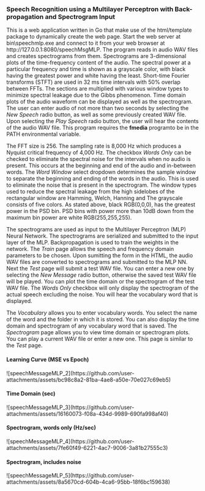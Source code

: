 <h3>Speech Recognition using a Multilayer Perceptron with Back-propagation and Spectrogram Input</h3>
<p>
This is a web application written in Go that make use of the html/template package to dynamically create the web page.
Start the web server at bin\speechmlp.exe and connect to it from your web browser at http://127.0.0.1:8080/speechMsgMLP.
The program reads in audio WAV files and creates spectrograms from them.  Spectrograms are 3-dimensional plots of the time-frequency
content of the audio.  The spectral power at a particular frequency and time is shown as a grayscale color, with black having the 
greatest power and white having the least.  Short-time Fourier transforms (STFT) are used in 32 ms time intervals with 50% overlap
between FFTs.  The sections are multiplied with various window types to minimize spectral leakage due to the Gibbs phenomenon.
Time domain plots of the audio waveform can be displayed as well as the spectrogram.  The user can enter audio of not more than
two seconds by selecting the <i>New Speech</i> radio button, as well as some previously created WAV file.  Upon selecting the
<i>Play Speech</i> radio button, the user will hear the contents of the audio WAV file.  This program requires the <b>fmedia</b>
programto be in the PATH environmental variable.
</p>
<p>
The FFT size is 256.  The sampling rate is 8,000 Hz which produces a Nyquist critical frequency of 4,000 Hz.
The checkbox <i>Words Only</i> can be checked to eliminate the spectral noise for the intervals when no
audio is present.  This occurs at the beginning and end of the audio and in-between words.  The <i>Word Window</i>
select dropdown determines the sample window to separate the beginning and ending of the words in the audio.
This is used to eliminate the noise that is present in the spectrogram.  The window types used to reduce
the spectral leakage from the high sidelobes of the rectangular window are Hamming, Welch, Hanning and 
The grayscale consists of five colors.  As stated above, black RGB(0,0,0), has the greatest power in the PSD bin.
PSD bins with power more than 10dB down from the maximum bin power are white RGB(255,255,255).
</p>
<p>
The spectrograms are used as input to the Multilayer Perceptron (MLP) Neural Network.  The spectrograms are
serialized and submitted to the input layer of the MLP.  Backpropagation is used to train the weights in the
network.  The <i>Train</i> page allows the speech and frequency domain parameters to be chosen. Upon sumitting
the form in the HTML, the audio WAV files are converted to spectrograms and submitted to the MLP NN.  Next the
<i>Test</i> page will submit a test WAV file.  You can enter a new one by selecting the <i>New Message</i> radio button,
otherwise the saved test WAV file will be played.  You can plot the time domain or the spectrogram of the test WAV file.
The <i>Words Only</i> checkbox will only display the spectrogram of the actual speech excluding the noise.  You will
hear the vocabulary word that is displayed.
</p>
<p>
The <i>Vocabulary</i> allows you to enter vocabulary words.  You select the name of the word and the folder in which
it is stored.  You can also display the time domain and spectrogram of any vocabulary word that is saved.  The 
<i>Spectrogram</i> page allows you to view time domain or spectrogram plots. You can play a current WAV file
or enter a new one.  This page is similar to the <i>Test</i> page.
</p>


<h4>Learning Curve (MSE vs Epoch)</h4>
![speechMessageMLP_2](https://github.com/user-attachments/assets/bc98c8a2-81ba-4ae8-a50e-70e027c69eb5)
<h4>Time Domain (sec)</h4>
![speechMessageMLP_3](https://github.com/user-attachments/assets/16160073-f08a-434d-9989-690fa998af40)
<h4>Spectrogram, words only (Hz/sec)</h4>
![speechMessageMLP_4](https://github.com/user-attachments/assets/7fe60f49-6221-4ac7-9006-3a81b27555c3)
<h4>Spectrogram, includes noise</h4>
![speechMessageMLP_5](https://github.com/user-attachments/assets/8a5670cd-604b-4ca6-95bb-18f6bc159638)




                                      
